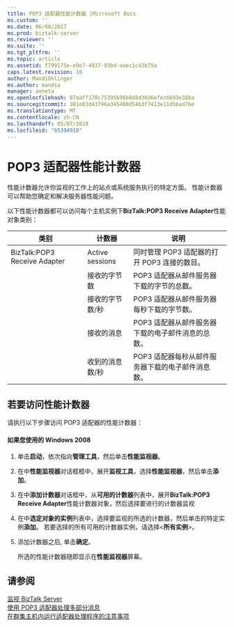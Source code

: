```yaml
---
title: POP3 适配器性能计数器 |Microsoft Docs
ms.custom: ''
ms.date: 06/08/2017
ms.prod: biztalk-server
ms.reviewer: ''
ms.suite: ''
ms.tgt_pltfrm: ''
ms.topic: article
ms.assetid: f799175e-e9e7-4937-93bd-aaec1c43b75a
caps.latest.revision: 10
author: MandiOhlinger
ms.author: mandia
manager: anneta
ms.openlocfilehash: 87aaff170c75395b96b8d8d36d6efec6693e38ba
ms.sourcegitcommit: 381e83d43796a345488d54b3f7413e11d56ad7be
ms.translationtype: MT
ms.contentlocale: zh-CN
ms.lasthandoff: 05/07/2019
ms.locfileid: "65394918"
---
```

# <a name="pop3-adapter-performance-counters"></a>POP3 适配器性能计数器
性能计数器允许你监视的工作上的站点或系统服务执行的特定方面。 性能计数器可以帮助您确定和解决服务器性能问题。  
  
 以下性能计数器都可以访问每个主机实例下**BizTalk:POP3 Receive Adapter**性能对象类别：  
  
|**类别**|**计数器**|**说明**|  
|------------------|-----------------|---------------------|  
|BizTalk:POP3 Receive Adapter|Active sessions|同时管理 POP3 适配器的打开 POP3 连接的数目。|  
||接收的字节数|POP3 适配器从邮件服务器下载的字节的总数。|  
||接收的字节数/秒|POP3 适配器从邮件服务器每秒下载的字节数。|  
||接收的消息|POP3 适配器从邮件服务器下载的电子邮件消息的总数。|  
||收到的消息数/秒|POP3 适配器每秒从邮件服务器下载的电子邮件消息数。|  
  
## <a name="to-access-performance-counters"></a>若要访问性能计数器  
 请执行以下步骤访问 POP3 适配器的性能计数器：  
  
#### <a name="if-you-are-using-windows-2008"></a>如果您使用的 Windows 2008  
  
1.  单击**启动**，依次指向**管理工具**，然后单击**性能监视器**。  
  
2.  在中**性能监视器**对话框框中，展开**监视工具**，选择**性能监视器**，然后单击**添加**。  
  
3.  在中**添加计数器**对话框中，从**可用的计数器**列表中，展开**BizTalk:POP3 Receive Adapter**性能计数器对象，然后选择要进行的计数器监视  
  
4.  在中**选定对象的实例**列表中，选择要监视的所选的计数器，然后单击的特定实例**添加**。  若要选择的所有可用的计数器实例，请选择\<**所有实例**\>。  
  
5.  添加计数器之后, 单击**确定**。  
  
     所选的性能计数器随即显示在**性能监视器**屏幕。  
  
## <a name="see-also"></a>请参阅  
 [监视 BizTalk Server](../core/monitoring-biztalk-server.md)  
 [使用 POP3 适配器处理多部分消息](../core/processing-multi-part-messages-with-the-pop3-adapter.md)   
 [在群集主机内运行适配器处理程序的注意事项](../core/considerations-for-running-adapter-handlers-within-a-clustered-host1.md)